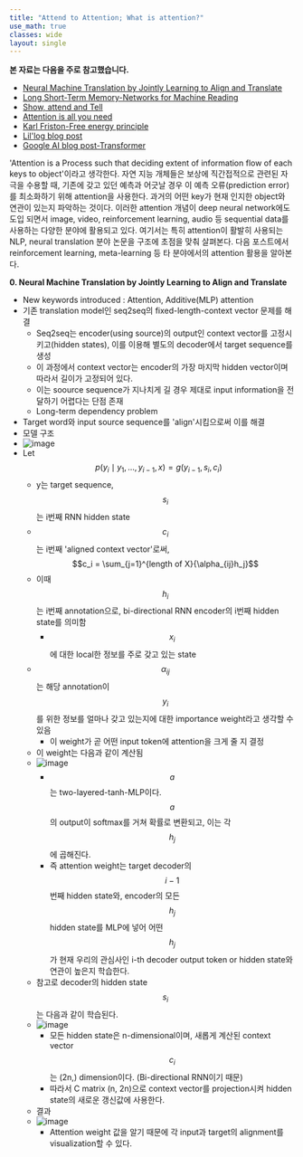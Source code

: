 ```yaml
---
title: "Attend to Attention; What is attention?"
use_math: true
classes: wide
layout: single
---
```


**본 자료는 다음을 주로 참고했습니다.**  
- [Neural Machine Translation by Jointly Learning to Align and Translate](https://arxiv.org/abs/1409.0473)
- [Long Short-Term Memory-Networks for Machine Reading](https://arxiv.org/abs/1601.06733)
- [Show, attend and Tell](https://arxiv.org/abs/1502.03044)
- [Attention is all you need](https://arxiv.org/abs/1706.03762)
- [Karl Friston-Free energy principle](https://www.fil.ion.ucl.ac.uk/~karl/The%20free-energy%20principle%20-%20a%20rough%20guide%20to%20the%20brain.pdf)
- [Lil'log blog post](https://lilianweng.github.io/lil-log/2018/06/24/attention-attention.html)
- [Google AI blog post-Transformer](https://ai.googleblog.com/2017/08/transformer-novel-neural-network.html)
  
  
'Attention is a Process such that deciding extent of information flow of each keys to object'이라고 생각한다. 
자연 지능 개체들은 보상에 직간접적으로 관련된 자극을 수용할 때, 기존에 갖고 있던 예측과 어긋날 경우 이 예측 오류(prediction error)를 최소화하기 위해 
attention을 사용한다. 과거의 어떤 key가 현재 인지한 object와 연관이 있는지 파악하는 것이다. 
이러한 attention 개념이 deep neural network에도 도입 되면서 image, video, reinforcement learning, audio 등 sequential data를 사용하는 
다양한 분야에 활용되고 있다. 여기서는 특히 attention이 활발히 사용되는 NLP, neural translation 분야 논문을 구조에 초점을 맞춰 살펴본다. 
다음 포스트에서 reinforcement learning, meta-learning 등 타 분야에서의 attention 활용을 알아본다. 
  
  
**0. Neural Machine Translation by Jointly Learning to Align and Translate**
- New keywords introduced : Attention, Additive(MLP) attention
- 기존 translation model인 seq2seq의 fixed-length-context vector 문제를 해결
  - Seq2seq는 encoder(using source)의 output인 context vector를 고정시키고(hidden states), 이를 이용해 별도의 decoder에서 target sequence를 생성
  - 이 과정에서 context vector는 encoder의 가장 마지막 hidden vector이며 따라서 길이가 고정되어 있다.
  - 이는 soource sequence가 지나치게 길 경우 제대로 input information을 전달하기 어렵다는 단점 존재
  - Long-term dependency problem
- Target word와 input source sequence를 'align'시킴으로써 이를 해결
- 모델 구조
- ![image](https://user-images.githubusercontent.com/46081019/57978874-10d6dd80-7a50-11e9-89b6-fcae7be9747f.png)  
- Let $$p(y_i \mid y_1, ..., y_{i-1}, x) = g(y_{i-1}, s_i, c_i)$$
  - y는 target sequence, $$s_i$$는 i번째 RNN hidden state
  - $$c_i$$는 i번째 'aligned context vector'로써, $$c_i = \sum_{j=1}^{length of X}{\alpha_{ij}h_j}$$
  - 이때 $$h_i$$는 i번째 annotation으로, bi-directional RNN encoder의 i번째 hidden state를 의미함
    - $$x_i$$에 대한 local한 정보를 주로 갖고 있는 state
  - $$\alpha_{ij}$$는 해당 annotation이 $$y_i$$를 위한 정보를 얼마나 갖고 있는지에 대한 importance weight라고 생각할 수 있음
    - 이 weight가 곧 어떤 input token에 attention을 크게 줄 지 결정
  - 이 weight는 다음과 같이 계산됨
  - ![image](https://user-images.githubusercontent.com/46081019/57978986-dec67b00-7a51-11e9-94fd-b964cd5642b3.png)  
    - $$a$$는 two-layered-tanh-MLP이다. $$a$$의 output이 softmax를 거쳐 확률로 변환되고, 이는 각 $$h_j$$에 곱해진다.
    - 즉 attention weight는 target decoder의 $$i-1$$번째 hidden state와, encoder의 모든 $$h_j$$ hidden state를 MLP에 넣어 어떤 $$h_j$$가 
    현재 우리의 관심사인 i-th decoder output token or hidden state와 연관이 높은지 학습한다.
  - 참고로 decoder의 hidden state $$s_i$$는 다음과 같이 학습된다.
  - ![image](https://user-images.githubusercontent.com/46081019/57979082-80020100-7a53-11e9-99e8-bfcba6e14d92.png)  
    - 모든 hidden state은 n-dimensional이며, 새롭게 계산된 context vector $$c_i$$는 (2n,) dimension이다. (Bi-directional RNN이기 때문)
    - 따라서 C matrix (n, 2n)으로 context vector를 projection시켜 hidden state의 새로운 갱신값에 사용한다.
  - 결과
  - ![image](https://user-images.githubusercontent.com/46081019/57979116-dd964d80-7a53-11e9-9680-b5c0e102f00f.png)  
    - Attention weight 값을 알기 때문에 각 input과 target의 alignment를 visualization할 수 있다.
